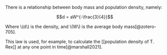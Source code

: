 There is a relationship between body mass and population density, namely:

$$d = aW^{-\frac{3}{4}}$$

Where \\(d\\) is the density, and \\(W\\) is the average body mass[@zotero-705]. 

This law is used, for example, to calculate the [[population density of T. Rex]] at any one point in time[@marshall2021].